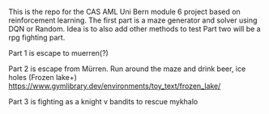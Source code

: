 This is the repo for the CAS AML Uni Bern module 6 project based on reinforcement learning. 
The first part is a maze generator and solver using DQN or Random. Idea is to also add other methods to test
Part two will be a rpg fighting part.

Part 1 is escape to muerren(?)

Part 2 is escape from Mürren. Run around the maze and drink beer, ice holes (Frozen lake+)
https://www.gymlibrary.dev/environments/toy_text/frozen_lake/

Part 3 is fighting as a knight v bandits to rescue mykhalo
